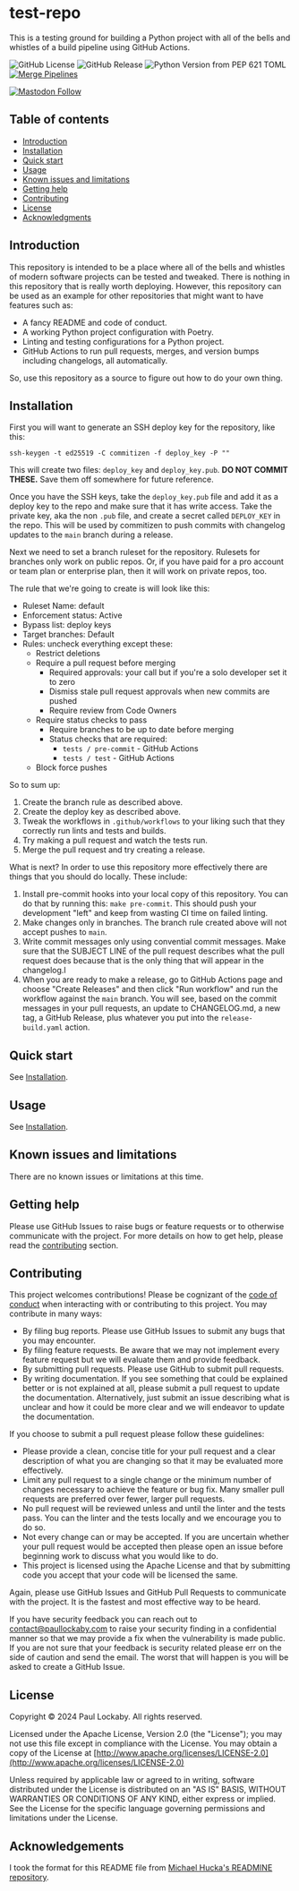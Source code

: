 # test-repo

This is a testing ground for building a Python project with all of the bells and whistles of a build pipeline using GitHub Actions.

![GitHub License](https://img.shields.io/github/license/paullockaby/test-repo)
![GitHub Release](https://img.shields.io/github/v/release/paullockaby/test-repo)
![Python Version from PEP 621 TOML](https://img.shields.io/python/required-version-toml?tomlFilePath=https%3A%2F%2Fraw.githubusercontent.com%2Fpaullockaby%2Ftest-repo%2Fmain%2Fpyproject.toml)
[![Merge Pipelines](https://github.com/paullockaby/test-repo/actions/workflows/merge.yaml/badge.svg)](https://github.com/paullockaby/test-repo/actions/workflows/merge.yaml)

[![Mastodon Follow](https://img.shields.io/mastodon/follow/106882571030731815?domain=https%3A%2F%2Funcontrollablegas.com)](https://uncontrollablegas.com/@paul)

## Table of contents

* [Introduction](#introduction)
* [Installation](#installation)
* [Quick start](#quick-start)
* [Usage](#usage)
* [Known issues and limitations](#known-issues-and-limitations)
* [Getting help](#getting-help)
* [Contributing](#contributing)
* [License](#license)
* [Acknowledgments](#acknowledgments)

## Introduction

This repository is intended to be a place where all of the bells and whistles of modern software projects can be tested and tweaked. There is nothing in this repository that is really worth deploying. However, this repository can be used as an example for other repositories that might want to have features such as:

* A fancy README and code of conduct.
* A working Python project configuration with Poetry.
* Linting and testing configurations for a Python project.
* GitHub Actions to run pull requests, merges, and version bumps including changelogs, all automatically.

So, use this repository as a source to figure out how to do your own thing.

## Installation

First you will want to generate an SSH deploy key for the repository, like this:

```
ssh-keygen -t ed25519 -C commitizen -f deploy_key -P ""
```

This will create two files: `deploy_key` and `deploy_key.pub`. **DO NOT COMMIT THESE.** Save them off somewhere for future reference.

Once you have the SSH keys, take the `deploy_key.pub` file and add it as a deploy key to the repo and make sure that it has write access. Take the private key, aka the non `.pub` file, and create a secret called `DEPLOY_KEY` in the repo. This will be used by commitizen to push commits with changelog updates to the `main` branch during a release.

Next we need to set a branch ruleset for the repository. Rulesets for branches only work on public repos. Or, if you have paid for a pro account or team plan or enterprise plan, then it will work on private repos, too.

The rule that we're going to create is will look like this:

* Ruleset Name: default
* Enforcement status: Active
* Bypass list: deploy keys
* Target branches: Default
* Rules: uncheck everything except these:
  * Restrict deletions
  * Require a pull request before merging
    * Required approvals: your call but if you're a solo developer set it to zero
    * Dismiss stale pull request approvals when new commits are pushed
    * Require review from Code Owners
  * Require status checks to pass
    * Require branches to be up to date before merging
    * Status checks that are required:
      * `tests / pre-commit` - GitHub Actions
      * `tests / test` - GitHub Actions
  * Block force pushes

So to sum up:

1. Create the branch rule as described above.
2. Create the deploy key as described above.
3. Tweak the workflows in `.github/workflows` to your liking such that they correctly run lints and tests and builds.
4. Try making a pull request and watch the tests run.
5. Merge the pull request and try creating a release.

What is next? In order to use this repository more effectively there are things that you should do locally. These include:

1. Install pre-commit hooks into your local copy of this repository. You can do that by running this: `make pre-commit`. This should push your development "left" and keep from wasting CI time on failed linting.
2. Make changes only in branches. The branch rule created above will not accept pushes to `main`.
3. Write commit messages only using convential commit messages. Make sure that the SUBJECT LINE of the pull request describes what the pull request does because that is the only thing that will appear in the changelog.I
4. When you are ready to make a release, go to GitHub Actions page and choose "Create Releases" and then click "Run workflow" and run the workflow against the `main` branch. You will see, based on the commit messages in your pull requests, an update to CHANGELOG.md, a new tag, a GitHub Release, plus whatever you put into the `release-build.yaml` action.

## Quick start

See [Installation](#installation).

## Usage

See [Installation](#installation).

## Known issues and limitations

There are no known issues or limitations at this time.

## Getting help

Please use GitHub Issues to raise bugs or feature requests or to otherwise communicate with the project. For more details on how to get help, please read the [contributing](#contributing) section.

## Contributing

This project welcomes contributions! Please be cognizant of the [code of conduct](CODE_OF_CONDUCT.md) when interacting with or contributing to this project. You may contribute in many ways:

* By filing bug reports. Please use GitHub Issues to submit any bugs that you may encounter.
* By filing feature requests. Be aware that we may not implement every feature request but we will evaluate them and provide feedback.
* By submitting pull requests. Please use GitHub to submit pull requests.
* By writing documentation. If you see something that could be explained better or is not explained at all, please submit a pull request to update the documentation. Alternatively, just submit an issue describing what is unclear and how it could be more clear and we will endeavor to update the documentation.

If you choose to submit a pull request please follow these guidelines:

* Please provide a clean, concise title for your pull request and a clear description of what you are changing so that it may be evaluated more effectively.
* Limit any pull request to a single change or the minimum number of changes necessary to achieve the feature or bug fix. Many smaller pull requests are preferred over fewer, larger pull requests.
* No pull request will be reviewed unless and until the linter and the tests pass. You can the linter and the tests locally and we encourage you to do so.
* Not every change can or may be accepted. If you are uncertain whether your pull request would be accepted then please open an issue before beginning work to discuss what you would like to do.
* This project is licensed using the Apache License and that by submitting code you accept that your code will be licensed the same.

Again, please use GitHub Issues and GitHub Pull Requests to communicate with the project. It is the fastest and most effective way to be heard.

If you have security feedback you can reach out to [contact@paullockaby.com](mailto:contact@paullockaby.com) to raise your security finding in a confidential manner so that we may provide a fix when the vulnerability is made public. If you are not sure that your feedback is security related please err on the side of caution and send the email. The worst that will happen is you will be asked to create a GitHub Issue.

## License

Copyright &copy; 2024 Paul Lockaby. All rights reserved.

Licensed under the Apache License, Version 2.0 (the "License"); you may not use this file except in compliance with the License. You may obtain a copy of the License at [http://www.apache.org/licenses/LICENSE-2.0](http://www.apache.org/licenses/LICENSE-2.0)

Unless required by applicable law or agreed to in writing, software distributed under the License is distributed on an "AS IS" BASIS, WITHOUT WARRANTIES OR CONDITIONS OF ANY KIND, either express or implied. See the License for the specific language governing permissions and limitations under the License.


## Acknowledgements

I took the format for this README file from [Michael Hucka's READMINE repository](https://github.com/mhucka/readmine).
